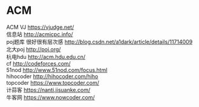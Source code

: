 # ACM
ACM
       VJ https://vjudge.net/</br>
       信息站 http://acmicpc.info/  </br>
       poj题库 很好很有层次感 http://blog.csdn.net/a1dark/article/details/11714009</br>
       北大poj http://poj.org/</br>
       杭电hdu http://acm.hdu.edu.cn/</br>
       cf http://codeforces.com/</br>
       51nod http://www.51nod.com/focus.html</br>
       hihocoder http://hihocoder.com/hiho</br>
       topcoder https://www.topcoder.com/</br>
       计蒜客 https://nanti.jisuanke.com/</br>
       牛客网 https://www.nowcoder.com/</br>
